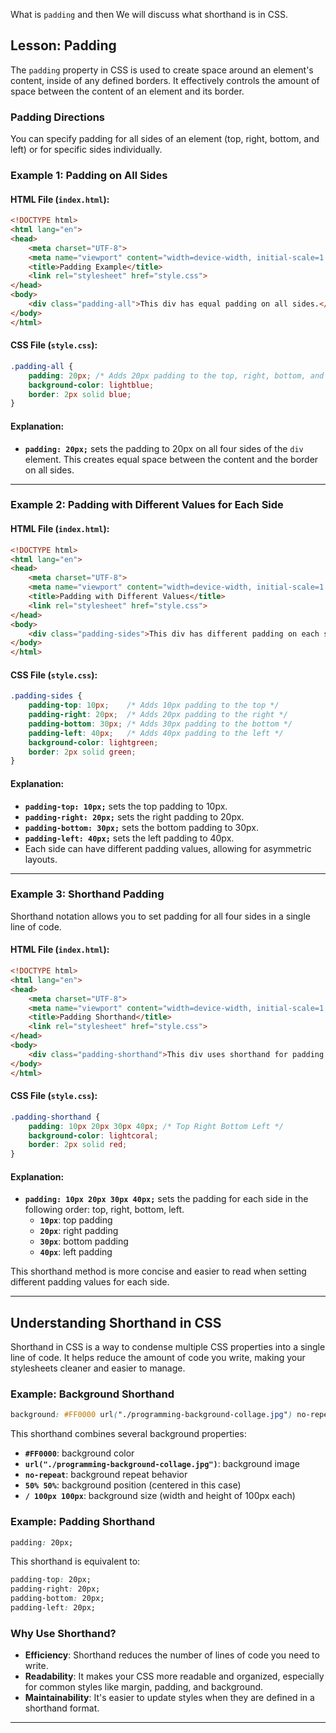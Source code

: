What is `padding` and then We will discuss what shorthand is in CSS.

## **Lesson: Padding**

The `padding` property in CSS is used to create space around an element's content, inside of any defined borders. It effectively controls the amount of space between the content of an element and its border.

### **Padding Directions**

You can specify padding for all sides of an element (top, right, bottom, and left) or for specific sides individually.

### **Example 1: Padding on All Sides**

#### **HTML File (`index.html`):**

```html
<!DOCTYPE html>
<html lang="en">
<head>
    <meta charset="UTF-8">
    <meta name="viewport" content="width=device-width, initial-scale=1.0">
    <title>Padding Example</title>
    <link rel="stylesheet" href="style.css">
</head>
<body>
    <div class="padding-all">This div has equal padding on all sides.</div>
</body>
</html>
```

#### **CSS File (`style.css`):**

```css
.padding-all {
    padding: 20px; /* Adds 20px padding to the top, right, bottom, and left */
    background-color: lightblue;
    border: 2px solid blue;
}
```

#### **Explanation:**
- **`padding: 20px;`** sets the padding to 20px on all four sides of the `div` element. This creates equal space between the content and the border on all sides.

---

### **Example 2: Padding with Different Values for Each Side**

#### **HTML File (`index.html`):**

```html
<!DOCTYPE html>
<html lang="en">
<head>
    <meta charset="UTF-8">
    <meta name="viewport" content="width=device-width, initial-scale=1.0">
    <title>Padding with Different Values</title>
    <link rel="stylesheet" href="style.css">
</head>
<body>
    <div class="padding-sides">This div has different padding on each side.</div>
</body>
</html>
```

#### **CSS File (`style.css`):**

```css
.padding-sides {
    padding-top: 10px;    /* Adds 10px padding to the top */
    padding-right: 20px;  /* Adds 20px padding to the right */
    padding-bottom: 30px; /* Adds 30px padding to the bottom */
    padding-left: 40px;   /* Adds 40px padding to the left */
    background-color: lightgreen;
    border: 2px solid green;
}
```

#### **Explanation:**
- **`padding-top: 10px;`** sets the top padding to 10px.
- **`padding-right: 20px;`** sets the right padding to 20px.
- **`padding-bottom: 30px;`** sets the bottom padding to 30px.
- **`padding-left: 40px;`** sets the left padding to 40px.
- Each side can have different padding values, allowing for asymmetric layouts.

---

### **Example 3: Shorthand Padding**

Shorthand notation allows you to set padding for all four sides in a single line of code.

#### **HTML File (`index.html`):**

```html
<!DOCTYPE html>
<html lang="en">
<head>
    <meta charset="UTF-8">
    <meta name="viewport" content="width=device-width, initial-scale=1.0">
    <title>Padding Shorthand</title>
    <link rel="stylesheet" href="style.css">
</head>
<body>
    <div class="padding-shorthand">This div uses shorthand for padding.</div>
</body>
</html>
```

#### **CSS File (`style.css`):**

```css
.padding-shorthand {
    padding: 10px 20px 30px 40px; /* Top Right Bottom Left */
    background-color: lightcoral;
    border: 2px solid red;
}
```

#### **Explanation:**
- **`padding: 10px 20px 30px 40px;`** sets the padding for each side in the following order: top, right, bottom, left. 
    - **`10px`**: top padding
    - **`20px`**: right padding
    - **`30px`**: bottom padding
    - **`40px`**: left padding

This shorthand method is more concise and easier to read when setting different padding values for each side.

---

## **Understanding Shorthand in CSS**

Shorthand in CSS is a way to condense multiple CSS properties into a single line of code. It helps reduce the amount of code you write, making your stylesheets cleaner and easier to manage.

### **Example: Background Shorthand**

```css
background: #FF0000 url("./programming-background-collage.jpg") no-repeat 50% 50% / 100px 100px;
```

This shorthand combines several background properties:
- **`#FF0000`**: background color
- **`url("./programming-background-collage.jpg")`**: background image
- **`no-repeat`**: background repeat behavior
- **`50% 50%`**: background position (centered in this case)
- **`/ 100px 100px`**: background size (width and height of 100px each)

### **Example: Padding Shorthand**

```css
padding: 20px;
```

This shorthand is equivalent to:
```css
padding-top: 20px;
padding-right: 20px;
padding-bottom: 20px;
padding-left: 20px;
```

### **Why Use Shorthand?**
- **Efficiency**: Shorthand reduces the number of lines of code you need to write.
- **Readability**: It makes your CSS more readable and organized, especially for common styles like margin, padding, and background.
- **Maintainability**: It's easier to update styles when they are defined in a shorthand format.

---